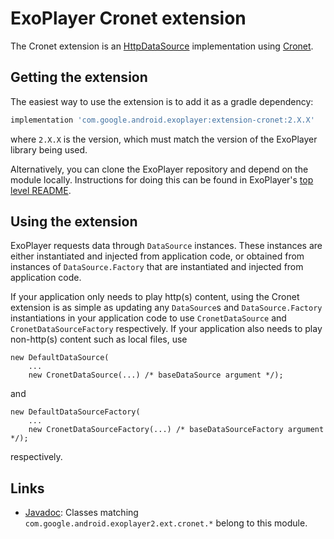 # ExoPlayer Cronet extension #

The Cronet extension is an [HttpDataSource][] implementation using [Cronet][].

[HttpDataSource]: https://exoplayer.dev/doc/reference/com/google/android/exoplayer2/upstream/HttpDataSource.html
[Cronet]: https://chromium.googlesource.com/chromium/src/+/master/components/cronet?autodive=0%2F%2F

## Getting the extension ##

The easiest way to use the extension is to add it as a gradle dependency:

```gradle
implementation 'com.google.android.exoplayer:extension-cronet:2.X.X'
```

where `2.X.X` is the version, which must match the version of the ExoPlayer
library being used.

Alternatively, you can clone the ExoPlayer repository and depend on the module
locally. Instructions for doing this can be found in ExoPlayer's
[top level README][].

[top level README]: https://github.com/google/ExoPlayer/blob/release-v2/README.md

## Using the extension ##

ExoPlayer requests data through `DataSource` instances. These instances are
either instantiated and injected from application code, or obtained from
instances of `DataSource.Factory` that are instantiated and injected from
application code.

If your application only needs to play http(s) content, using the Cronet
extension is as simple as updating any `DataSource`s and `DataSource.Factory`
instantiations in your application code to use `CronetDataSource` and
`CronetDataSourceFactory` respectively. If your application also needs to play
non-http(s) content such as local files, use
```
new DefaultDataSource(
    ...
    new CronetDataSource(...) /* baseDataSource argument */);
```
and
```
new DefaultDataSourceFactory(
    ...
    new CronetDataSourceFactory(...) /* baseDataSourceFactory argument */);
```
respectively.

## Links ##

* [Javadoc][]: Classes matching `com.google.android.exoplayer2.ext.cronet.*`
  belong to this module.

[Javadoc]: https://exoplayer.dev/doc/reference/index.html

